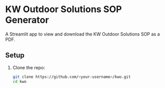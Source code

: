 # KW Outdoor Solutions SOP Generator

A Streamlit app to view and download the KW Outdoor Solutions SOP as a PDF.

## Setup

1. Clone the repo:
   ```bash
   git clone https://github.com/<your-username>/kwo.git
   cd kwo
